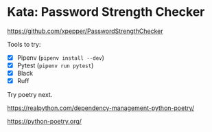 # Kata: Password Strength Checker

<https://github.com/xpepper/PasswordStrengthChecker>

Tools to try:

- [x] Pipenv (`pipenv install --dev`)
- [x] Pytest (`pipenv run pytest`)
- [x] Black
- [x] Ruff

Try poetry next.

<https://realpython.com/dependency-management-python-poetry/>

<https://python-poetry.org/>
